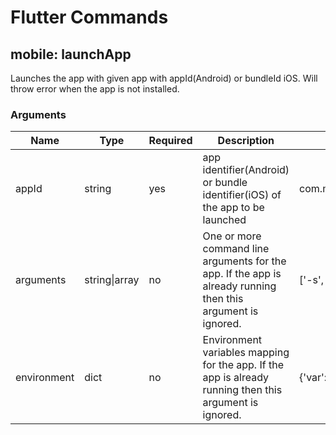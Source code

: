 # Flutter Commands

## mobile: launchApp

Launches the app with given app with appId(Android) or bundleId iOS. Will throw error when the app is not installed. 

### Arguments

Name | Type | Required | Description | Example
--- | --- | --- | --- | ---
appId | string | yes | app identifier(Android) or bundle identifier(iOS) of the app to be launched | com.mycompany.app
arguments | string&#124;array | no | One or more command line arguments for the app. If the app is already running then this argument is ignored. | ['-s', '-m']
environment | dict | no | Environment variables mapping for the app. If the app is already running then this argument is ignored. | {'var': 'value'}
